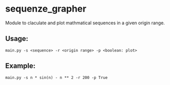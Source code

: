 # sequenze_grapher

Module to claculate and plot mathmatical sequences in a given origin range.

## Usage:
```main.py -s <sequence> -r <origin range> -p <boolean: plot>```

## Example:
```main.py -s n * sin(n) - n ** 2 -r 200 -p True```
